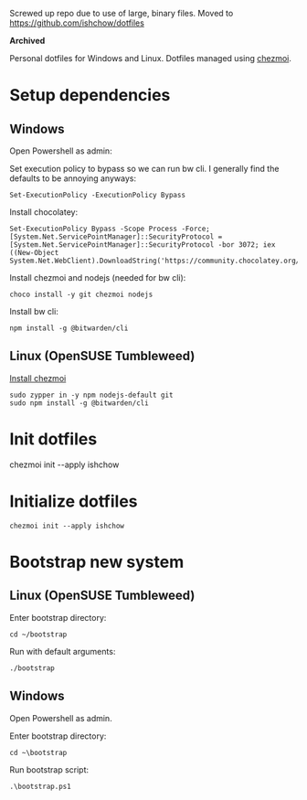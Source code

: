 Screwed up repo due to use of large, binary files. Moved to https://github.com/ishchow/dotfiles

**Archived**

Personal dotfiles for Windows and Linux. Dotfiles managed using [chezmoi](https://www.chezmoi.io/).

# Setup dependencies

## Windows

Open Powershell as admin:

Set execution policy to bypass so we can run bw cli. I generally find the defaults to be annoying anyways:

`Set-ExecutionPolicy -ExecutionPolicy Bypass`

Install chocolatey:

```
Set-ExecutionPolicy Bypass -Scope Process -Force; [System.Net.ServicePointManager]::SecurityProtocol = [System.Net.ServicePointManager]::SecurityProtocol -bor 3072; iex ((New-Object System.Net.WebClient).DownloadString('https://community.chocolatey.org/install.ps1'))
```

Install chezmoi and nodejs (needed for bw cli):

`choco install -y git chezmoi nodejs`

Install bw cli:

`npm install -g @bitwarden/cli`

## Linux (OpenSUSE Tumbleweed)

[Install chezmoi](https://www.chezmoi.io/docs/install/)

```
sudo zypper in -y npm nodejs-default git
sudo npm install -g @bitwarden/cli
```

# Init dotfiles
chezmoi init --apply ishchow


# Initialize dotfiles

`chezmoi init --apply ishchow`

# Bootstrap new system
## Linux (OpenSUSE Tumbleweed)

Enter bootstrap directory:

`cd ~/bootstrap`

Run with default arguments:

`./bootstrap`

## Windows

Open Powershell as admin.

Enter bootstrap directory:

`cd ~\bootstrap`

Run bootstrap script:

`.\bootstrap.ps1`
